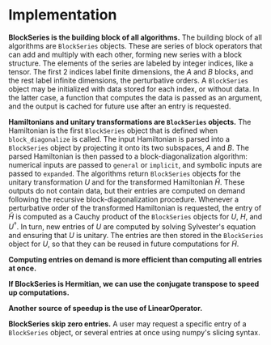 # Implementation

**BlockSeries is the building block of all algorithms.**
The building block of all algorithms are `BlockSeries` objects.
These are series of block operators that can add and multiply
with each other, forming new series with a block structure.
The elements of the series are labeled by integer indices, like
a tensor.
The first $2$ indices label finite dimensions, the $A$ and $B$
blocks, and the rest label infinite dimensions, the perturbative orders.
A `BlockSeries` object may be initialized with data stored for each index, or
without data.
In the latter case, a function that computes the data is passed as an argument,
and the output is cached for future use after an entry is requested.

**Hamiltonians and unitary transformations are `BlockSeries` objects.**
The Hamiltonian is the first `BlockSeries` object that is defined when
`block_diagonalize` is called.
The input Hamiltonian is parsed into a `BlockSeries` object by projecting
it onto its two subspaces, $A$ and $B$.
The parsed Hamiltonian is then passed to a block-diagonalization algorithm:
numerical inputs are passed to `general` or `implicit`, and symbolic inputs are
passed to `expanded`.
The algorithms return `BlockSeries` objects for the unitary transformation $U$
and for the transformed Hamiltonian $\tilde{H}$.
These outputs do not contain data, but their entries are computed on demand
following the recursive block-diagonalization procedure.
Whenever a perturbative order of the transformed Hamiltonian is requested, the
entry of $\tilde{H}$ is computed as a Cauchy product of the `BlockSeries`
objects for $U$, $H$, and $U^\dagger$.
In turn, new entries of $U$ are computed by solving Sylvester's equation
and ensuring that $U$ is unitary.
The entries are then stored in the `BlockSeries` object for $U$, so that
they can be reused in future computations for $\tilde{H}$.

**Computing entries on demand is more efficient than computing all entries at
once.**

**If BlockSeries is Hermitian, we can use the conjugate transpose to speed up
computations.**

**Another source of speedup is the use of LinearOperator.**

**BlockSeries skip zero entries.**
A user may request a specific entry of a `BlockSeries` object, or several
entries at once using numpy's slicing syntax.
